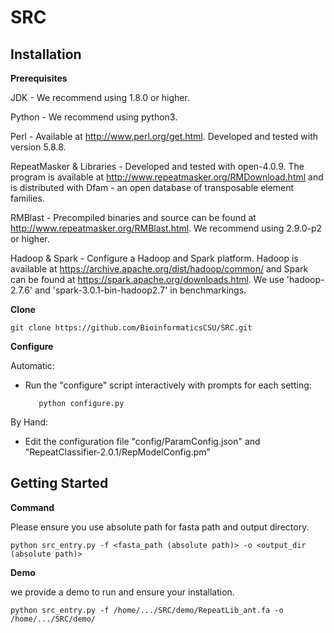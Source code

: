 # SRC

Installation
------------
**Prerequisites**

  JDK - 
    We recommend using 1.8.0 or higher.
    
  Python - 
    We recommend using python3.

  Perl - 
    Available at http://www.perl.org/get.html. Developed and tested
    with version 5.8.8.

  RepeatMasker & Libraries - 
    Developed and tested with open-4.0.9. The program is available at 
    http://www.repeatmasker.org/RMDownload.html and is distributed with
    Dfam - an open database of transposable element families.

  RMBlast - Precompiled binaries and source can be found at
    http://www.repeatmasker.org/RMBlast.html.
    We recommend using 2.9.0-p2 or higher.
    
  Hadoop & Spark - 
    Configure a Hadoop and Spark platform. Hadoop is available at 
    https://archive.apache.org/dist/hadoop/common/ and Spark can be found at 
    https://spark.apache.org/downloads.html. 
    We use 'hadoop-2.7.6' and 'spark-3.0.1-bin-hadoop2.7' in benchmarkings.
    
**Clone**

    git clone https://github.com/BioinformaticsCSU/SRC.git
   
**Configure**

Automatic:

+ Run the "configure" script interactively with prompts
         for each setting:
         
         python configure.py

By Hand:

+ Edit the configuration file "config/ParamConfig.json" and "RepeatClassifier-2.0.1/RepModelConfig.pm"


Getting Started
-----------
**Command**

Please ensure you use absolute path for fasta path and output directory.

`python src_entry.py -f <fasta_path (absolute path)> -o <output_dir (absolute path)> `



**Demo**

we provide a demo to run and ensure your installation.

`python src_entry.py -f /home/.../SRC/demo/RepeatLib_ant.fa -o /home/.../SRC/demo/`
